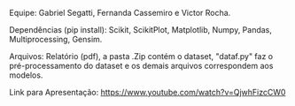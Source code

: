 Equipe: Gabriel Segatti, Fernanda Cassemiro e Victor Rocha.

Dependências (pip install): Scikit, ScikitPlot, Matplotlib, Numpy, Pandas, Multiprocessing, Gensim.

Arquivos: Relatório (pdf), a pasta .Zip contém o dataset, "dataf.py" faz o pré-processamento do dataset e os demais arquivos correspondem aos modelos.

Link para Apresentação: https://www.youtube.com/watch?v=QjwhFizcCW0
